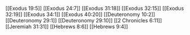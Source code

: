 [[Exodus 19:5]]
[[Exodus 24:7]]
[[Exodus 31:18]]
[[Exodus 32:15]]
[[Exodus 32:19]]
[[Exodus 34:1]]
[[Exodus 40:20]]
[[Deuteronomy 10:2]]
[[Deuteronomy 29:1]]
[[Deuteronomy 29:10]]
[[2 Chronicles 6:11]]
[[Jeremiah 31:31]]
[[Hebrews 8:6]]
[[Hebrews 9:4]]
